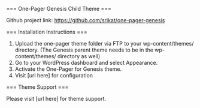 === One-Pager Genesis Child Theme ===

Github project link: https://github.com/srikat/one-pager-genesis


=== Installation Instructions ===

1. Upload the one-pager theme folder via FTP to your wp-content/themes/ directory. (The Genesis parent theme needs to be in the wp-content/themes/ directory as well)
2. Go to your WordPress dashboard and select Appearance.
3. Activate the One-Pager for Genesis theme.
4. Visit [url here] for configuration


=== Theme Support ===

Please visit [url here] for theme support.
